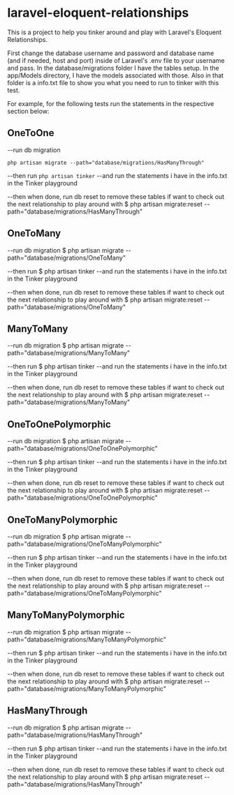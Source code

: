 # laravel-eloquent-relationships

This is a project to help you tinker around and play with Laravel's Eloquent Relationships.

First change the database username and password and database name 
  (and if needed, host and port) inside of Laravel's .env file to your username and pass.
In the database/migrations folder I have the tables setup.
In the app/Models directory, I have the models associated with those. 
  Also in that folder is a info.txt file to show you what you need to run to tinker with this test.

For example, for the following tests run the statements in the respective section below:

## OneToOne

--run db migration

`php artisan migrate --path="database/migrations/HasManyThrough"`

--then run 
`php artisan tinker`
  --and run the statements i have in the info.txt in the Tinker playground

--then when done, run db reset to remove these tables if want to check out the next relationship to play around with
$ php artisan migrate:reset --path="database/migrations/HasManyThrough"

## OneToMany

--run db migration
$ php artisan migrate --path="database/migrations/OneToMany"

--then run 
$ php artisan tinker 
  --and run the statements i have in the info.txt in the Tinker playground

--then when done, run db reset to remove these tables if want to check out the next relationship to play around with
$ php artisan migrate:reset --path="database/migrations/OneToMany"



## ManyToMany

--run db migration
$ php artisan migrate --path="database/migrations/ManyToMany"

--then run 
$ php artisan tinker 
  --and run the statements i have in the info.txt in the Tinker playground

--then when done, run db reset to remove these tables if want to check out the next relationship to play around with
$ php artisan migrate:reset --path="database/migrations/ManyToMany"

## OneToOnePolymorphic

--run db migration
$ php artisan migrate --path="database/migrations/OneToOnePolymorphic"

--then run 
$ php artisan tinker 
  --and run the statements i have in the info.txt in the Tinker playground

--then when done, run db reset to remove these tables if want to check out the next relationship to play around with
$ php artisan migrate:reset --path="database/migrations/OneToOnePolymorphic"


## OneToManyPolymorphic

--run db migration
$ php artisan migrate --path="database/migrations/OneToManyPolymorphic"

--then run 
$ php artisan tinker 
  --and run the statements i have in the info.txt in the Tinker playground

--then when done, run db reset to remove these tables if want to check out the next relationship to play around with
$ php artisan migrate:reset --path="database/migrations/OneToManyPolymorphic"


## ManyToManyPolymorphic

--run db migration
$ php artisan migrate --path="database/migrations/ManyToManyPolymorphic"

--then run 
$ php artisan tinker 
  --and run the statements i have in the info.txt in the Tinker playground

--then when done, run db reset to remove these tables if want to check out the next relationship to play around with
$ php artisan migrate:reset --path="database/migrations/ManyToManyPolymorphic"

## HasManyThrough

--run db migration
$ php artisan migrate --path="database/migrations/HasManyThrough"

--then run 
$ php artisan tinker 
  --and run the statements i have in the info.txt in the Tinker playground

--then when done, run db reset to remove these tables if want to check out the next relationship to play around with
$ php artisan migrate:reset --path="database/migrations/HasManyThrough"
